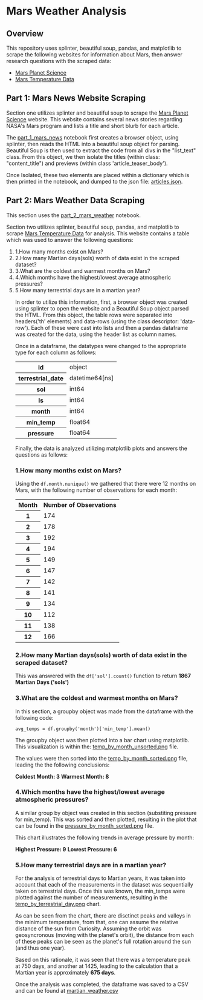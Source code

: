 # Mars Weather Analysis

## Overview
This repository uses splinter, beautiful soup, pandas, and matplotlib to scrape the following websites for information about Mars, then answer research questions with the scraped data:
<ul>
    <li><a href='https://static.bc-edx.com/data/web/mars_news/index.html'>Mars Planet Science</a></li>
    <li><a href='https://static.bc-edx.com/data/web/mars_facts/temperature.html'>Mars Temperature Data</a></li>
</ul>

## Part 1: Mars News Website Scraping

Section one utilizes splinter and beautiful soup to scrape the [Mars Planet Science](https://static.bc-edx.com/data/web/mars_news/index.html) website. This website contains several news stories regarding NASA's Mars program and lists a title and short blurb for each article. 

The [part_1_mars_news](part_1_mars_news.ipynb) notebook first creates a browser object, using splinter, then reads the HTML into a beautiful soup object for parsing. Beautiful Soup is then used to extract the code from all divs in the "list_text" class. From this object, we then isolate the titles (within class: "content_title") and previews (within class 'article_teaser_body'). 

Once Isolated, these two elements are placed within a dictionary which is then printed in the notebook, and dumped to the json file: [articles.json](Data_Output/articles.json).

## Part 2: Mars Weather Data Scraping

This section uses the [part_2_mars_weather](part_2_mars_weather.ipynb) notebook. 

Section two utilizes splinter, beautiful soup, pandas, and matplotlib to scrape [Mars Temperature Data](https://static.bc-edx.com/data/web/mars_facts/temperature.html) for analysis. This website contains a table which was used to answer the following questions:

<ol>
    <li>1.How many months exist on Mars?</li>
    <li>2.How many Martian days(sols) worth of data exist in the scraped dataset?</li>
    <li>3.What are the coldest and warmest months on Mars?</li>
    <li>4.Which months have the highest/lowest average atmospheric pressures?</li>
    <li>5.How many terrestrial days are in a martian year?</li>

In order to utilize this information, first, a browser object was created using splinter to open the website and a Beautiful Soup object parsed the HTML. From this object, the table rows were separated into headers('th' elements) and data-rows (using the class descriptor: 'data-row'). Each of these were cast into lists and then a pandas dataframe was created for the data, using the header list as column names.

Once in a dataframe, the datatypes were changed to the appropriate type for each column as follows:

<table>
    <tr>
        <th>id</th>
        <td>object</td>                          
    </tr>
    <tr>
        <th>terrestrial_date</th>    
        <td>datetime64[ns]</td>
    </tr>
    <tr>
        <th>sol</th>
        <td>int64</td>
    </tr>
    <tr>
        <th>ls</th>
        <td>int64</td>
    </tr>
    <tr>
        <th>month</th>
        <td>int64</td>
    </tr>
    <tr>
        <th>min_temp</th>
        <td>float64</td>
    </tr>
    <tr>
        <th>pressure</th>
        <td>float64</td>
    </tr>
</table>

Finally, the data is analyzed utilizing matplotlib plots and answers the questions as follows:

### 1.How many months exist on Mars?

Using the <code>df.month.nunique()</code> we gathered that there were 12 months on Mars, with the following number of observations for each month:

<table>
     <tr>
        <th>Month</th>
        <th>Number of Observations</th>
    </tr>
    <tr>
        <th>1</th>
        <td>174</td>
    </tr>
     <tr>
        <th>2</th>
        <td>178</td>
    </tr>
     <tr>
        <th>3</th>
        <td>192</td>
    </tr>
     <tr>
        <th>4</th>
        <td>194</td>
    </tr>
     <tr>
        <th>5</th>
        <td>149</td>
    </tr>
     <tr>
        <th>6</th>
        <td>147</td>
    </tr>
     <tr>
        <th>7</th>
        <td>142</td>
    </tr>
     <tr>
        <th>8</th>
        <td>141</td>
    </tr>
     <tr>
        <th>9</th>
        <td>134</td>
    </tr>
     <tr>
        <th>10</th>
        <td>112</td>
    </tr>
     <tr>
        <th>11</th>
        <td>138</td>
    </tr>
     <tr>
        <th>12</th>
        <td>166</td>
    </tr>    
</table>


### 2.How many Martian days(sols) worth of data exist in the scraped dataset?

This was answered with the <code>df['sol'].count()</code> function to return <b>1867 Martian Days ('sols')</b>

### 3.What are the coldest and warmest months on Mars?

In this section, a groupby object was made from the dataframe with the following code:

<code>avg_temps = df.groupby('month')['min_temp'].mean()</code>

The groupby object was then plotted into a bar chart using matplotlib. This visualization is within the: [temp_by_month_unsorted.png](Visualizations/temp_by_month_unsorted.png) file.

The values were then sorted into the [temp_by_month_sorted.png](Visualizations/temp_by_month_sorted.png) file, leading the the following conclusions:

<b>Coldest Month: 3</b>
<b>Warmest Month: 8</b>

### 4.Which months have the highest/lowest average atmospheric pressures?

A similar group by object was created in this section (substiting pressure for min_temp). This was sorted and then plotted, resulting in the plot that can be found in the [pressure_by_month_sorted.png](Visualizations/pressure_by_month_sorted.png) file.

This chart illustrates the following trends in average pressure by month:

<b>Highest Pressure: 9</b>
<b>Lowest Pressure: 6</b>

### 5.How many terrestrial days are in a martian year?

For the analysis of terrestrial days to Martian years, it was taken into account that each of the measurements in the dataset was sequentially taken on terrestrial days. Once this was known, the min_temps were plotted against the number of measurements, resulting in the [temp_by_terrestrial_day.png](Visualizations/temp_by_terrestrial_day.png) chart.

As can be seen from the chart, there are disctinct peaks and valleys in the minimum temperature, from that, one can assume the relative distance of the sun from Curiosity. Assuming the orbit was geosyncronous (moving with the planet's orbit), the distance from each of these peaks can be seen as the planet's full rotation around the sun (and thus one year). 

Based on this rationale, it was seen that there was a temperature peak at 750 days, and another at 1425, leading to the calculation that a Martian year is approximately <b>675 days</b>.

Once the analysis was completed, the dataframe was saved to a CSV and can be found at [martian_weather.csv](Data_Output/martian_weather.csv)
